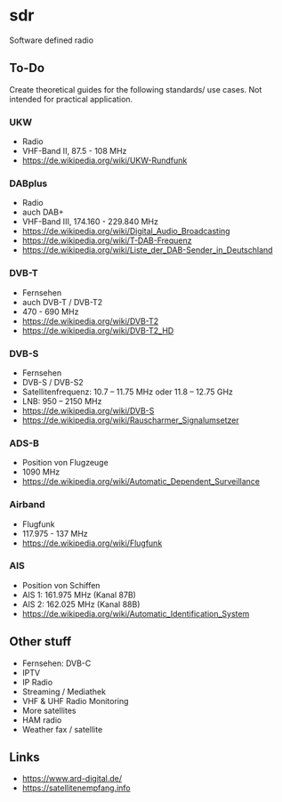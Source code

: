 # sdr
Software defined radio

## To-Do
Create theoretical guides for the following standards/ use cases. Not intended for practical application.

### UKW
- Radio
- VHF-Band II, 87.5 - 108 MHz
- https://de.wikipedia.org/wiki/UKW-Rundfunk

### DABplus
- Radio
- auch DAB+
- VHF-Band III, 174.160 - 229.840 MHz
- https://de.wikipedia.org/wiki/Digital_Audio_Broadcasting
- https://de.wikipedia.org/wiki/T-DAB-Frequenz
- https://de.wikipedia.org/wiki/Liste_der_DAB-Sender_in_Deutschland

### DVB-T
- Fernsehen
- auch DVB-T / DVB-T2
-  470 - 690 MHz
- https://de.wikipedia.org/wiki/DVB-T2
- https://de.wikipedia.org/wiki/DVB-T2_HD

### DVB-S
- Fernsehen
- DVB-S / DVB-S2
- Satellitenfrequenz: 10.7 – 11.75 MHz oder 11.8 – 12.75 GHz
- LNB: 950 – 2150 MHz
- https://de.wikipedia.org/wiki/DVB-S
- https://de.wikipedia.org/wiki/Rauscharmer_Signalumsetzer

### ADS-B
- Position von Flugzeuge
- 1090 MHz
- https://de.wikipedia.org/wiki/Automatic_Dependent_Surveillance

### Airband
- Flugfunk
-  117.975 - 137 MHz
- https://de.wikipedia.org/wiki/Flugfunk

### AIS
- Position von Schiffen
- AIS 1: 161.975 MHz (Kanal 87B)
- AIS 2: 162.025 MHz (Kanal 88B)
- https://de.wikipedia.org/wiki/Automatic_Identification_System

## Other stuff
- Fernsehen: DVB-C
- IPTV
- IP Radio
- Streaming / Mediathek
- VHF & UHF Radio Monitoring
- More satellites
- HAM radio
- Weather fax / satellite

## Links
- https://www.ard-digital.de/
- https://satellitenempfang.info

